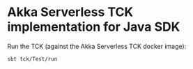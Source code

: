 # Akka Serverless TCK implementation for Java SDK

Run the TCK (against the Akka Serverless TCK docker image):

```
sbt tck/Test/run
```
